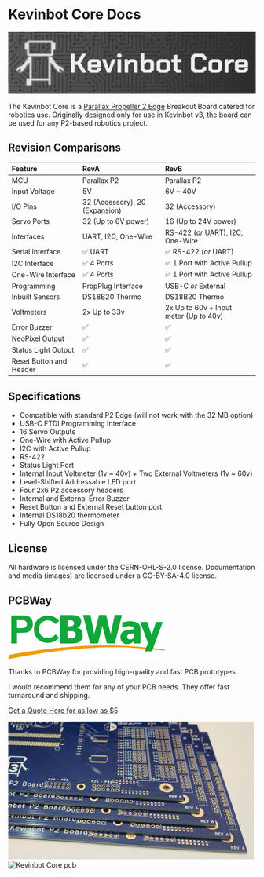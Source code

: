 
# Kevinbot Core Docs

![Logo banner](images/banner.png)

The Kevinbot Core is a [Parallax Propeller 2 Edge](https://www.parallax.com/product/p2-edge-module/) Breakout 
Board catered for robotics use.
Originally designed only for use in Kevinbot v3, the board can be used for any P2-based robotics project.

## Revision Comparisons

| Feature                 | RevA                           | RevB                                   |
| :---------------------- | :----------------------------- | :------------------------------------- |
| MCU                     | Parallax P2                    | Parallax P2                            |
| Input Voltage           | 5V                             | 6V ~ 40V                               |
| I/O Pins                | 32 (Accessory), 20 (Expansion) | 32 (Accessory)                         |
| Servo Ports             | 32 (Up to 6V power)            | 16 (Up to 24V power)                   |
| Interfaces              | UART, I2C, One-Wire            | RS-422 (_or_ UART), I2C, One-Wire      |
| Serial Interface        | ✅ UART                        | ✅ RS-422 (_or_ UART)                  |
| I2C Interface           | ✅ 4 Ports                     | ✅ 1 Port with Active Pullup           |
| One-Wire Interface      | ✅ 4 Ports                     | ✅ 1 Port with Active Pullup           |
| Programming             | PropPlug Interface             | USB-C _or_ External                    |
| Inbuilt Sensors         | DS18B20 Thermo                 | DS18B20 Thermo                         |
| Voltmeters              | 2x Up to 33v                   | 2x Up to 60v + Input meter (Up to 40v) |
| Error Buzzer            | ✅                             | ✅                                     |
| NeoPixel Output         | ✅                             | ✅                                     |
| Status Light Output     | ✅                             | ✅                                     |
| Reset Button and Header | ✅                             | ✅                                     |

## Specifications

* Compatible with standard P2 Edge (will not work with the 32 MB option)
* USB-C FTDI Programming Interface
* 16 Servo Outputs
* One-Wire with Active Pullup
* I2C with Active Pullup
* RS-422
* Status Light Port
* Internal Input Voltmeter (1v ~ 40v) + Two External Voltmeters (1v ~ 60v)
* Level-Shifted Addressable LED port
* Four 2x6 P2 accessory headers
* Internal and External Error Buzzer
* Reset Button and External Reset button port
* Internal DS18b20 thermometer
* Fully Open Source Design

## License

All hardware is licensed under the CERN-OHL-S-2.0 license. 
Documentation and media (images) are licensed under a CC-BY-SA-4.0 license.

## PCBWay

<img src="images/pcbway-logo.png" width="320" alt="PCBWay"></img>

Thanks to PCBWay for providing high-quality and fast PCB prototypes.

I would recommend them for any of your PCB needs. They offer fast turnaround and shipping.

[Get a Quote Here for as low as $5](https://www.pcbway.com/orderonline.aspx)

<img src="images/pcb-edges.png" width="500" alt="pcb edges"></img>
<img src="images/pcbs.png" width="500" alt="Kevinbot Core pcb"></img>
